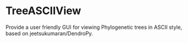 # TreeASCIIView
Provide a user friendly GUI for viewing Phylogenetic trees in ASCII style, based on jeetsukumaran/DendroPy.
